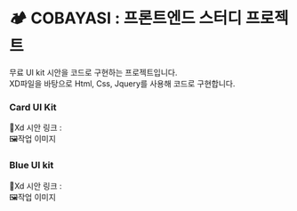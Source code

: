 # 🏕 COBAYASI : 프론트엔드 스터디 프로젝트 

무료 UI kit 시안을 코드로 구현하는 프로젝트입니다.   
XD파일을 바탕으로 Html, Css, Jquery를 사용해 코드로 구현합니다.
   

### Card UI Kit   
🔗Xd 시안 링크 :    
🖼작업 이미지

### Blue UI kit   
🔗Xd 시안 링크 :    
🖼작업 이미지
